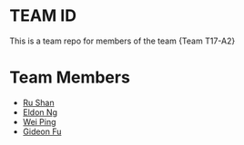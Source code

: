 # TEAM ID

This is a team repo for members of the team {Team T17-A2}

# Team Members
* [Ru Shan](members/rushan.md)
* [Eldon Ng](members/eldonNg.md)
* [Wei Ping](members/weiping.md)
* [Gideon Fu](members/gideonFu.md)